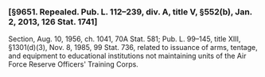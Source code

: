 ### [§9651. Repealed. Pub. L. 112–239, div. A, title V, §552(b), Jan. 2, 2013, 126 Stat. 1741] ###

Section, Aug. 10, 1956, ch. 1041, 70A Stat. 581; Pub. L. 99–145, title XIII, §1301(d)(3), Nov. 8, 1985, 99 Stat. 736, related to issuance of arms, tentage, and equipment to educational institutions not maintaining units of the Air Force Reserve Officers' Training Corps.